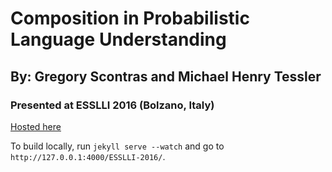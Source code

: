 # Composition in Probabilistic Language Understanding

## By: Gregory Scontras and Michael Henry Tessler

### Presented at ESSLLI 2016 (Bolzano, Italy)

[Hosted here](http://gscontras.github.io/ESSLLI-2016/)

To build locally, run `jekyll serve --watch` and go to `http://127.0.0.1:4000/ESSLLI-2016/`.
